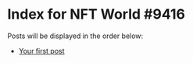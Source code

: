 # Index for NFT World #9416
Posts will be displayed in the order below:

- [Your first post](./001-first.md)

